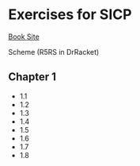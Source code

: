 # Exercises for SICP
[Book Site](https://mitpress.mit.edu/sicp/)

Scheme (R5RS in DrRacket)

## Chapter 1
-  1.1
-  1.2
-  1.3
-  1.4
-  1.5
-  1.6
-  1.7
-  1.8
